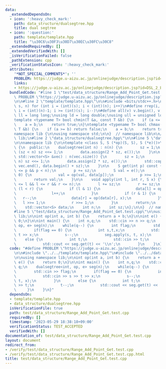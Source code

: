 ```yaml
---
data:
  _extendedDependsOn:
  - icon: ':heavy_check_mark:'
    path: data_structure/dualsegtree.hpp
    title: dual segtree
  - icon: ':question:'
    path: template/template.hpp
    title: "\u30C6\u30F3\u30D7\u30EC\u30FC\u30C8"
  _extendedRequiredBy: []
  _extendedVerifiedWith: []
  _isVerificationFailed: false
  _pathExtension: cpp
  _verificationStatusIcon: ':heavy_check_mark:'
  attributes:
    '*NOT_SPECIAL_COMMENTS*': ''
    PROBLEM: https://judge.u-aizu.ac.jp/onlinejudge/description.jsp?id=DSL_2_E
    links:
    - https://judge.u-aizu.ac.jp/onlinejudge/description.jsp?id=DSL_2_E
  bundledCode: "#line 1 \"test/data_structure/Range_Add_Point_Get.test.cpp\"\n#define\
    \ PROBLEM \"https://judge.u-aizu.ac.jp/onlinejudge/description.jsp?id=DSL_2_E\"\
    \n\n#line 2 \"template/template.hpp\"\n\n#include <bits/stdc++.h>\n\n#define rep(i,\
    \ s, n) for (int i = (int)(s); i < (int)(n); i++)\n#define rrep(i, s, n) for (int\
    \ i = (int)(n)-1; i >= (int)(s); i--)\n#define all(v) v.begin(), v.end()\n\nusing\
    \ ll = long long;\nusing ld = long double;\nusing ull = unsigned long long;\n\n\
    template <typename T> bool chmin(T &a, const T &b) {\n    if (a <= b) return false;\n\
    \    a = b;\n    return true;\n}\ntemplate <typename T> bool chmax(T &a, const\
    \ T &b) {\n    if (a >= b) return false;\n    a = b;\n    return true;\n}\n\n\
    namespace lib {\n\nusing namespace std;\n\n}  // namespace lib\n\n// using namespace\
    \ lib;\n#line 2 \"data_structure/dualsegtree.hpp\"\n\n#line 5 \"data_structure/dualsegtree.hpp\"\
    \n\nnamespace lib {\n\ntemplate <class S, S (*op)(S, S), S (*e)()>\nstruct dualsegtree\
    \ {\n  public:\n    dualsegtree(int n) : n(n) {\n        sz = 1;\n        while\
    \ (sz < n) sz <<= 1;\n        data.assign(2 * sz, e());\n    }\n\n    dualsegtree(const\
    \ std::vector<S> &vec) : n(vec.size()) {\n        sz = 1;\n        while (sz <\
    \ n) sz <<= 1;\n        data.assign(2 * sz, e());\n        std::copy(vec.begin(),\
    \ vec.end(), data.begin() + sz);\n    }\n\n    S get(int p) const {\n        assert(0\
    \ <= p && p < n);\n        p += sz;\n        S val = e();\n        while (p >\
    \ 0) {\n            val = op(val, data[p]);\n            p >>= 1;\n        }\n\
    \        return val;\n    }\n\n    void apply(int l, int r, S x) {\n        assert(0\
    \ <= l && l <= r && r <= n);\n        l += sz;\n        r += sz;\n        while\
    \ (l < r) {\n            if (l & 1) {\n                data[l] = op(data[l], x);\n\
    \                l++;\n            }\n            if (r & 1) {\n             \
    \   r--;\n                data[r] = op(data[r], x);\n            }\n         \
    \   l >>= 1;\n            r >>= 1;\n        }\n        return;\n    }\n\n  private:\n\
    \    std::vector<S> data;\n    int n;\n    int sz;\n};\n\n}  // namespace ebi\n\
    #line 5 \"test/data_structure/Range_Add_Point_Get.test.cpp\"\n\nusing namespace\
    \ lib;\n\nint op(int a, int b) {\n    return a + b;\n}\n\nint e() {\n    return\
    \ 0;\n}\n\nint main() {\n    int n,q;\n    std::cin >> n >> q;\n    dualsegtree<int,\
    \ op, e> seg(n);\n    while(q--) {\n        int flag;\n        std::cin >> flag;\n\
    \        if(flag == 0) {\n            int s,t,x;\n            std::cin >> s >>\
    \ t >> x;\n            s--;\n            seg.apply(s, t, x);\n        }\n    \
    \    else {\n            int t;\n            std::cin >> t;\n            t--;\n\
    \            std::cout << seg.get(t) << '\\n';\n        }\n    }\n}\n"
  code: "#define PROBLEM \"https://judge.u-aizu.ac.jp/onlinejudge/description.jsp?id=DSL_2_E\"\
    \n\n#include \"../../template/template.hpp\"\n#include \"../../data_structure/dualsegtree.hpp\"\
    \n\nusing namespace lib;\n\nint op(int a, int b) {\n    return a + b;\n}\n\nint\
    \ e() {\n    return 0;\n}\n\nint main() {\n    int n,q;\n    std::cin >> n >>\
    \ q;\n    dualsegtree<int, op, e> seg(n);\n    while(q--) {\n        int flag;\n\
    \        std::cin >> flag;\n        if(flag == 0) {\n            int s,t,x;\n\
    \            std::cin >> s >> t >> x;\n            s--;\n            seg.apply(s,\
    \ t, x);\n        }\n        else {\n            int t;\n            std::cin\
    \ >> t;\n            t--;\n            std::cout << seg.get(t) << '\\n';\n   \
    \     }\n    }\n}"
  dependsOn:
  - template/template.hpp
  - data_structure/dualsegtree.hpp
  isVerificationFile: true
  path: test/data_structure/Range_Add_Point_Get.test.cpp
  requiredBy: []
  timestamp: '2023-05-29 18:38:18+09:00'
  verificationStatus: TEST_ACCEPTED
  verifiedWith: []
documentation_of: test/data_structure/Range_Add_Point_Get.test.cpp
layout: document
redirect_from:
- /verify/test/data_structure/Range_Add_Point_Get.test.cpp
- /verify/test/data_structure/Range_Add_Point_Get.test.cpp.html
title: test/data_structure/Range_Add_Point_Get.test.cpp
---
```


